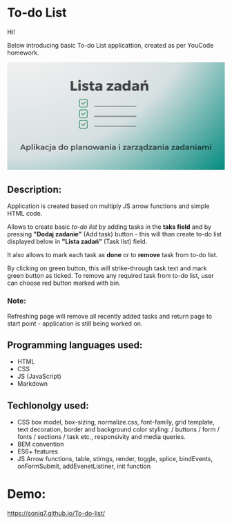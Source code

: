 # To-do List

Hi!

Below introducing basic To-do List applicattion, created as per YouCode homework.

![OG Image](https://raw.githubusercontent.com/Soniq7/To-do-list/main/images/og-image.jpg)

## Description:

Application is created based on multiply JS arrow functions and simple HTML code.

Allows to create basic *to-do list* by adding tasks in the **taks field** and by pressing **"Dodaj zadanie"** (Add task) button - this will than create to-do list displayed below in **"Lista zadań"** (Task list) field.

It also allows to mark each task as **done** or to **remove** task from to-do list. 

By clicking on green button, this will strike-through task text and mark green button as ticked. To remove any required task from to-do list, user can choose red button marked with bin.

### **Note:** 
Refreshing page will remove all recently added tasks and return page to start point - application is still being worked on.

## Programming languages used:

- HTML
- CSS
- JS (JavaScript)
- Markdown

## Techlonolgy used:

- CSS box model, box-sizing, normalize.css, font-family, grid template, text decoration, border and background color styling: / buttons / form / fonts / sections / task etc., responsivity and media queries.
- BEM convention
- ES6+ features
- JS Arrow functions, table, stirngs, render, toggle, splice, bindEvents, onFormSubmit, addEvenetListiner, init function

# Demo:
https://soniq7.github.io/To-do-list/